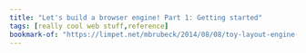 ```yaml
---
title: "Let's build a browser engine! Part 1: Getting started"
tags: [really cool web stuff,reference]
bookmark-of: "https://limpet.net/mbrubeck/2014/08/08/toy-layout-engine-1.html"
---
```

